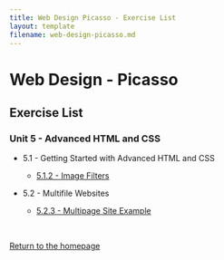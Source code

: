 ```yaml
---
title: Web Design Picasso - Exercise List
layout: template
filename: web-design-picasso.md
--- 
```


# Web Design - Picasso

## Exercise List

### Unit 5 - Advanced HTML and CSS
* 5.1 - Getting Started with Advanced HTML and CSS
    * [5.1.2 - Image Filters](/wiki-docs/pages/codehs/web-design-picasso/unit-5/5.1/5.1.2.md)

* 5.2 - Multifile Websites
    * [5.2.3 - Multipage Site Example](/wiki-docs/pages/codehs/web-design-picasso/unit-5/5.2/5.2.3.md)

<br>

[Return to the homepage](/wiki-docs/index.html)
